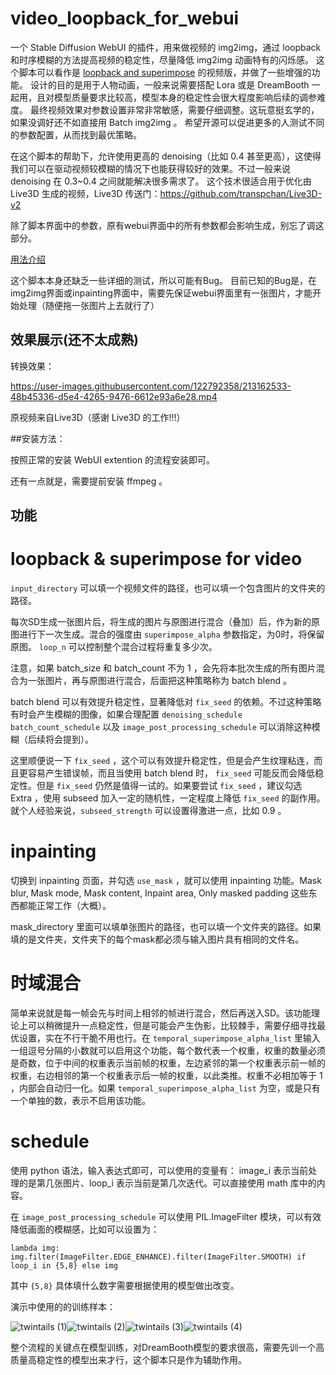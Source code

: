 # video_loopback_for_webui

一个 Stable Diffusion WebUI 的插件，用来做视频的 img2img，通过 loopback 和时序模糊的方法提高视频的稳定性，尽量降低 img2img 动画特有的闪烁感。
这个脚本可以看作是 [loopback and superimpose](https://github.com/DiceOwl/StableDiffusionStuff/blob/main/loopback_superimpose.py) 的视频版，并做了一些增强的功能。
设计的目的是用于人物动画，一般来说需要搭配 Lora 或是 DreamBooth 一起用，且对模型质量要求比较高，模型本身的稳定性会很大程度影响后续的调参难度。
最终视频效果对参数设置非常非常敏感，需要仔细调整。这玩意挺玄学的，如果没调好还不如直接用 Batch img2img 。
希望开源可以促进更多的人测试不同的参数配置，从而找到最优策略。

在这个脚本的帮助下，允许使用更高的 denoising（比如 0.4 甚至更高），这使得我们可以在驱动视频较模糊的情况下也能获得较好的效果。不过一般来说 denoising 在 0.3~0.4 之间就能解决很多需求了。
这个技术很适合用于优化由 Live3D 生成的视频，Live3D 传送门：https://github.com/transpchan/Live3D-v2

除了脚本界面中的参数，原有webui界面中的所有参数都会影响生成，别忘了调这部分。

[用法介绍](https://github.com/fishslot/video_loopback_for_webui/wiki)

这个脚本本身还缺乏一些详细的测试，所以可能有Bug。
目前已知的Bug是，在img2img界面或inpainting界面中，需要先保证webui界面里有一张图片，才能开始处理（随便拖一张图片上去就行了）

## 效果展示(还不太成熟)
转换效果：


https://user-images.githubusercontent.com/122792358/213162533-48b45336-d5e4-4265-9476-6612e93a6e28.mp4


原视频来自Live3D（感谢 Live3D 的工作!!!）

##安装方法：

按照正常的安装 WebUI extention 的流程安装即可。

还有一点就是，需要提前安装 ffmpeg 。

## 功能

# loopback & superimpose for video

`input_directory` 可以填一个视频文件的路径，也可以填一个包含图片的文件夹的路径。

每次SD生成一张图片后，将生成的图片与原图进行混合（叠加）后，作为新的原图进行下一次生成。混合的强度由 `superimpose_alpha` 参数指定，为0时，将保留原图。 `loop_n` 可以控制整个混合过程将重复多少次。

注意，如果 batch_size 和 batch_count 不为 1 ，会先将本批次生成的所有图片混合为一张图片，再与原图进行混合，后面把这种策略称为 batch blend 。

batch blend 可以有效提升稳定性，显著降低对 `fix_seed` 的依赖。不过这种策略有时会产生模糊的图像，如果合理配置 `denoising_schedule` `batch_count_schedule` 以及 `image_post_processing_schedule` 可以消除这种模糊（后续将会提到）。

这里顺便说一下 `fix_seed` ，这个可以有效提升稳定性，但是会产生纹理粘连，而且更容易产生错误帧，而且当使用 batch blend 时， `fix_seed` 可能反而会降低稳定性。但是 `fix_seed` 仍然是值得一试的。如果要尝试 `fix_seed` ，建议勾选 Extra ，使用 subseed 加入一定的随机性，一定程度上降低 `fix_seed` 的副作用。就个人经验来说，`subseed_strength` 可以设置得激进一点，比如 0.9 。

# inpainting

切换到 inpainting 页面，并勾选 `use_mask` ，就可以使用 inpainting 功能。Mask blur, Mask mode, Mask content, Inpaint area, Only masked padding 这些东西都能正常工作（大概）。

mask_directory 里面可以填单张图片的路径，也可以填一个文件夹的路径。如果填的是文件夹，文件夹下的每个mask都必须与输入图片具有相同的文件名。

# 时域混合

简单来说就是每一帧会先与时间上相邻的帧进行混合，然后再送入SD。该功能理论上可以稍微提升一点稳定性，但是可能会产生伪影，比较棘手，需要仔细寻找最优设置，实在不行干脆不用也行。在 `temporal_superimpose_alpha_list` 里输入一组逗号分隔的小数就可以启用这个功能，每个数代表一个权重，权重的数量必须是奇数，位于中间的权重表示当前帧的权重，左边紧邻的第一个权重表示前一帧的权重，右边相邻的第一个权重表示后一帧的权重，以此类推。权重不必相加等于 1 ，内部会自动归一化。如果 `temporal_superimpose_alpha_list` 为空，或是只有一个单独的数，表示不启用该功能。

# schedule

使用 python 语法，输入表达式即可，可以使用的变量有： image_i 表示当前处理的是第几张图片、loop_i 表示当前是第几次迭代。可以直接使用 math 库中的内容。

在 `image_post_processing_schedule` 可以使用 PIL.ImageFilter 模块，可以有效降低画面的模糊感，比如可以设置为：

```
lambda img:  img.filter(ImageFilter.EDGE_ENHANCE).filter(ImageFilter.SMOOTH) if loop_i in {5,8} else img
```

其中 `{5,8}` 具体填什么数字需要根据使用的模型做出改变。

演示中使用的的训练样本：

![twintails (1)](https://user-images.githubusercontent.com/122792358/212681343-c0665891-6467-4bf2-a9d7-3deb1f72d1a9.png)![twintails (2)](https://user-images.githubusercontent.com/122792358/212681349-adf69c2c-0523-438c-ac13-c9ed1f09dffd.png)![twintails (3)](https://user-images.githubusercontent.com/122792358/212681351-12a437f4-d3b6-438a-a619-555aed1a82f3.png)![twintails (4)](https://user-images.githubusercontent.com/122792358/212681355-ef454e45-b349-4080-8245-9aac3b8f8126.png)


整个流程的关键点在模型训练，对DreamBooth模型的要求很高，需要先训一个高质量高稳定性的模型出来才行，这个脚本只是作为辅助作用。

